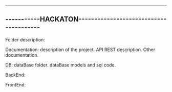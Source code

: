 ----------------------------------------------------------
-----------HACKATON---------------------------------------
----------------------------------------------------------

Folder description:

Documentation: description of the project. 
				API REST description.
				Other documentation.
				

DB: dataBase folder.
	dataBase models and sql code.
	
BackEnd:

FrontEnd:

